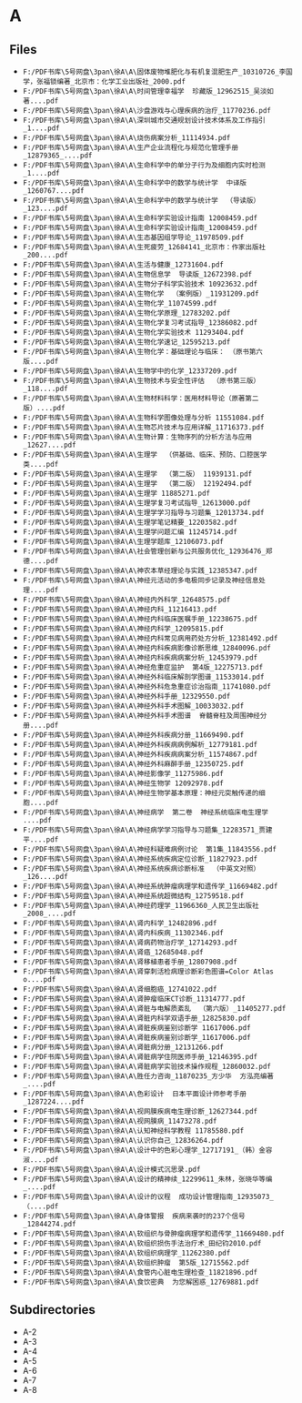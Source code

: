 # A

## Files

- `F:/PDF书库\5号网盘\3pan\徐A\A\固体废物堆肥化与有机复混肥生产_10310726_李国学，张福锁编著_北京市：化学工业出版社_2000.pdf`
- `F:/PDF书库\5号网盘\3pan\徐A\A\时间管理幸福学  珍藏版_12962515_吴淡如著....pdf`
- `F:/PDF书库\5号网盘\3pan\徐A\A\沙盘游戏与心理疾病的治疗_11770236.pdf`
- `F:/PDF书库\5号网盘\3pan\徐A\A\深圳城市交通规划设计技术体系及工作指引_1....pdf`
- `F:/PDF书库\5号网盘\3pan\徐A\A\烧伤病案分析_11114934.pdf`
- `F:/PDF书库\5号网盘\3pan\徐A\A\生产企业流程化与规范化管理手册_12879365_....pdf`
- `F:/PDF书库\5号网盘\3pan\徐A\A\生命科学中的单分子行为及细胞内实时检测_1....pdf`
- `F:/PDF书库\5号网盘\3pan\徐A\A\生命科学中的数学与统计学  中译版_1260767....pdf`
- `F:/PDF书库\5号网盘\3pan\徐A\A\生命科学中的数学与统计学  （导读版）_123....pdf`
- `F:/PDF书库\5号网盘\3pan\徐A\A\生命科学实验设计指南 12008459.pdf`
- `F:/PDF书库\5号网盘\3pan\徐A\A\生命科学实验设计指南_12008459.pdf`
- `F:/PDF书库\5号网盘\3pan\徐A\A\生态基因组学导论_11978509.pdf`
- `F:/PDF书库\5号网盘\3pan\徐A\A\生死疲劳_12684141_北京市：作家出版社_200....pdf`
- `F:/PDF书库\5号网盘\3pan\徐A\A\生活与健康_12731604.pdf`
- `F:/PDF书库\5号网盘\3pan\徐A\A\生物信息学  导读版_12672398.pdf`
- `F:/PDF书库\5号网盘\3pan\徐A\A\生物分子科学实验技术 10923632.pdf`
- `F:/PDF书库\5号网盘\3pan\徐A\A\生物化学  （案例版）_11931209.pdf`
- `F:/PDF书库\5号网盘\3pan\徐A\A\生物化学_11074599.pdf`
- `F:/PDF书库\5号网盘\3pan\徐A\A\生物化学原理_12783202.pdf`
- `F:/PDF书库\5号网盘\3pan\徐A\A\生物化学复习考试指导_12386082.pdf`
- `F:/PDF书库\5号网盘\3pan\徐A\A\生物化学实验技术 11293404.pdf`
- `F:/PDF书库\5号网盘\3pan\徐A\A\生物化学速记_12595213.pdf`
- `F:/PDF书库\5号网盘\3pan\徐A\A\生物化学：基础理论与临床： （原书第六版....pdf`
- `F:/PDF书库\5号网盘\3pan\徐A\A\生物学中的化学_12337209.pdf`
- `F:/PDF书库\5号网盘\3pan\徐A\A\生物技术与安全性评估  （原书第三版）_118....pdf`
- `F:/PDF书库\5号网盘\3pan\徐A\A\生物材料科学：医用材料导论（原著第二版）....pdf`
- `F:/PDF书库\5号网盘\3pan\徐A\A\生物科学图像处理与分析 11551084.pdf`
- `F:/PDF书库\5号网盘\3pan\徐A\A\生物芯片技术与应用详解_11716373.pdf`
- `F:/PDF书库\5号网盘\3pan\徐A\A\生物计算：生物序列的分析方法与应用_12627....pdf`
- `F:/PDF书库\5号网盘\3pan\徐A\A\生理学  （供基础、临床、预防、口腔医学类....pdf`
- `F:/PDF书库\5号网盘\3pan\徐A\A\生理学  （第二版） 11939131.pdf`
- `F:/PDF书库\5号网盘\3pan\徐A\A\生理学  （第二版） 12192494.pdf`
- `F:/PDF书库\5号网盘\3pan\徐A\A\生理学 11885271.pdf`
- `F:/PDF书库\5号网盘\3pan\徐A\A\生理学复习考试指导_12613000.pdf`
- `F:/PDF书库\5号网盘\3pan\徐A\A\生理学学习指导与习题集_12013734.pdf`
- `F:/PDF书库\5号网盘\3pan\徐A\A\生理学笔记精要_12203582.pdf`
- `F:/PDF书库\5号网盘\3pan\徐A\A\生理学问题汇编 11245714.pdf`
- `F:/PDF书库\5号网盘\3pan\徐A\A\生理学题库_12106073.pdf`
- `F:/PDF书库\5号网盘\3pan\徐A\A\社会管理创新与公共服务优化_12936476_郑德....pdf`
- `F:/PDF书库\5号网盘\3pan\徐A\A\神农本草经理论与实践_12385347.pdf`
- `F:/PDF书库\5号网盘\3pan\徐A\A\神经元活动的多电极同步记录及神经信息处理....pdf`
- `F:/PDF书库\5号网盘\3pan\徐A\A\神经内外科学_12648575.pdf`
- `F:/PDF书库\5号网盘\3pan\徐A\A\神经内科_11216413.pdf`
- `F:/PDF书库\5号网盘\3pan\徐A\A\神经内科临床医嘱手册_12238675.pdf`
- `F:/PDF书库\5号网盘\3pan\徐A\A\神经内科学_12095815.pdf`
- `F:/PDF书库\5号网盘\3pan\徐A\A\神经内科常见病用药处方分析_12381492.pdf`
- `F:/PDF书库\5号网盘\3pan\徐A\A\神经内科疾病影像诊断思维_12840096.pdf`
- `F:/PDF书库\5号网盘\3pan\徐A\A\神经内科疾病病案分析_12453979.pdf`
- `F:/PDF书库\5号网盘\3pan\徐A\A\神经危重症监护  第4版_12275713.pdf`
- `F:/PDF书库\5号网盘\3pan\徐A\A\神经外科临床解剖学图谱_11533014.pdf`
- `F:/PDF书库\5号网盘\3pan\徐A\A\神经外科危急重症诊治指南_11741080.pdf`
- `F:/PDF书库\5号网盘\3pan\徐A\A\神经外科手册_12329550.pdf`
- `F:/PDF书库\5号网盘\3pan\徐A\A\神经外科手术图解_10033032.pdf`
- `F:/PDF书库\5号网盘\3pan\徐A\A\神经外科手术图谱  脊髓脊柱及周围神经分册....pdf`
- `F:/PDF书库\5号网盘\3pan\徐A\A\神经外科疾病分册_11669490.pdf`
- `F:/PDF书库\5号网盘\3pan\徐A\A\神经外科疾病病例解析_12779181.pdf`
- `F:/PDF书库\5号网盘\3pan\徐A\A\神经外科疾病病案分析_11574867.pdf`
- `F:/PDF书库\5号网盘\3pan\徐A\A\神经外科麻醉手册_12350725.pdf`
- `F:/PDF书库\5号网盘\3pan\徐A\A\神经影像学_11275986.pdf`
- `F:/PDF书库\5号网盘\3pan\徐A\A\神经生物学 12092978.pdf`
- `F:/PDF书库\5号网盘\3pan\徐A\A\神经生物学基本原理：神经元突触传递的细胞....pdf`
- `F:/PDF书库\5号网盘\3pan\徐A\A\神经病学  第二卷  神经系统临床电生理学  ....pdf`
- `F:/PDF书库\5号网盘\3pan\徐A\A\神经病学学习指导与习题集_12283571_贾建平....pdf`
- `F:/PDF书库\5号网盘\3pan\徐A\A\神经科疑难病例讨论  第1集_11843556.pdf`
- `F:/PDF书库\5号网盘\3pan\徐A\A\神经系统疾病定位诊断_11827923.pdf`
- `F:/PDF书库\5号网盘\3pan\徐A\A\神经系统疾病诊断标准  （中英文对照）_126....pdf`
- `F:/PDF书库\5号网盘\3pan\徐A\A\神经系统肿瘤病理学和遗传学_11669482.pdf`
- `F:/PDF书库\5号网盘\3pan\徐A\A\神经系统超微结构_12759518.pdf`
- `F:/PDF书库\5号网盘\3pan\徐A\A\神经药理学_11966360_人民卫生出版社_2008_....pdf`
- `F:/PDF书库\5号网盘\3pan\徐A\A\肾内科学_12482896.pdf`
- `F:/PDF书库\5号网盘\3pan\徐A\A\肾内科疾病_11302346.pdf`
- `F:/PDF书库\5号网盘\3pan\徐A\A\肾病药物治疗学_12714293.pdf`
- `F:/PDF书库\5号网盘\3pan\徐A\A\肾癌_12685048.pdf`
- `F:/PDF书库\5号网盘\3pan\徐A\A\肾移植患者手册_12807908.pdf`
- `F:/PDF书库\5号网盘\3pan\徐A\A\肾穿刺活检病理诊断彩色图谱=Color Atlas o....pdf`
- `F:/PDF书库\5号网盘\3pan\徐A\A\肾细胞癌_12741022.pdf`
- `F:/PDF书库\5号网盘\3pan\徐A\A\肾肿瘤临床CT诊断_11314777.pdf`
- `F:/PDF书库\5号网盘\3pan\徐A\A\肾脏与电解质紊乱  （第六版）_11405277.pdf`
- `F:/PDF书库\5号网盘\3pan\徐A\A\肾脏内科学双语手册_12825830.pdf`
- `F:/PDF书库\5号网盘\3pan\徐A\A\肾脏疾病鉴别诊断学 11617006.pdf`
- `F:/PDF书库\5号网盘\3pan\徐A\A\肾脏疾病鉴别诊断学_11617006.pdf`
- `F:/PDF书库\5号网盘\3pan\徐A\A\肾脏病分册_12131266.pdf`
- `F:/PDF书库\5号网盘\3pan\徐A\A\肾脏病学住院医师手册_12146395.pdf`
- `F:/PDF书库\5号网盘\3pan\徐A\A\肾脏病学实验技术操作规程_12860032.pdf`
- `F:/PDF书库\5号网盘\3pan\徐A\A\胜任力咨询_11870235_方少华  方泓亮编著_....pdf`
- `F:/PDF书库\5号网盘\3pan\徐A\A\色彩设计  日本平面设计师参考手册_1287224....pdf`
- `F:/PDF书库\5号网盘\3pan\徐A\A\视网膜疾病电生理诊断_12627344.pdf`
- `F:/PDF书库\5号网盘\3pan\徐A\A\视网膜病_11473278.pdf`
- `F:/PDF书库\5号网盘\3pan\徐A\A\认知神经科学教程 11785580.pdf`
- `F:/PDF书库\5号网盘\3pan\徐A\A\认识你自己_12836264.pdf`
- `F:/PDF书库\5号网盘\3pan\徐A\A\设计中的色彩心理学_12717191_（韩）金容淑....pdf`
- `F:/PDF书库\5号网盘\3pan\徐A\A\设计模式沉思录.pdf`
- `F:/PDF书库\5号网盘\3pan\徐A\A\设计的精神续_12299611_朱林，张晓华等编_....pdf`
- `F:/PDF书库\5号网盘\3pan\徐A\A\设计的议程  成功设计管理指南_12935073_（....pdf`
- `F:/PDF书库\5号网盘\3pan\徐A\A\身体警报  疾病来袭时的237个信号_12844274.pdf`
- `F:/PDF书库\5号网盘\3pan\徐A\A\软组织与骨肿瘤病理学和遗传学_11669480.pdf`
- `F:/PDF书库\5号网盘\3pan\徐A\A\软组织损伤手法治疗术_田纪钧2010.pdf`
- `F:/PDF书库\5号网盘\3pan\徐A\A\软组织病理学_11262380.pdf`
- `F:/PDF书库\5号网盘\3pan\徐A\A\软组织肿瘤  第5版_12715562.pdf`
- `F:/PDF书库\5号网盘\3pan\徐A\A\食管内心脏电生理检查_11821896.pdf`
- `F:/PDF书库\5号网盘\3pan\徐A\A\食饮密典  为您解困惑_12769881.pdf`

## Subdirectories

- A-2
- A-3
- A-4
- A-5
- A-6
- A-7
- A-8
